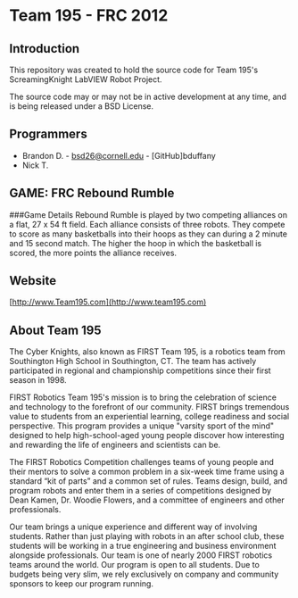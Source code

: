 Team 195 - FRC 2012
===================

Introduction
------------
This repository was created to hold the source code for Team 195's ScreamingKnight LabVIEW Robot Project.

The source code may or may not be in active development at any time, and is being released under a BSD License.

Programmers
-----------
* Brandon D. - bsd26@cornell.edu - [GitHub]bduffany
* Nick T.
	
GAME: FRC Rebound Rumble
-------------------------
###Game Details
Rebound Rumble is played by two competing alliances on a flat, 27 x 54 ft field. Each alliance consists of three robots. They compete to score as many basketballs into their hoops as they can during a 2 minute and 15 second match. The higher the hoop in which the basketball is scored, the more points the alliance receives.


Website
-------
[http://www.Team195.com](http://www.team195.com)

About Team 195
--------------
The Cyber Knights, also known as FIRST Team 195, is a robotics team from Southington High School in Southington, CT. The team has actively participated in regional and championship competitions since their first season in 1998.

FIRST Robotics Team 195's mission is to bring the celebration of science and technology to the forefront of our community. FIRST brings tremendous value to students from an experiential learning, college readiness and social perspective. This program provides a unique "varsity sport of the mind" designed to help high-school-aged young people discover how interesting and rewarding the life of engineers and scientists can be.

The FIRST Robotics Competition challenges teams of young people and their mentors to solve a common problem in a six-week time frame using a standard “kit of parts” and a common set of rules. Teams design, build, and program robots and enter them in a series of competitions designed by Dean Kamen, Dr. Woodie Flowers, and a committee of engineers and other professionals.

Our team brings a unique experience and different way of involving students. Rather than just playing with robots in an after school club, these students will be working in a true engineering and business environment alongside professionals. Our team is one of nearly 2000 FIRST robotics teams around the world. Our program is open to all students. Due to budgets being very slim, we rely exclusively on company and community sponsors to keep our program running.
